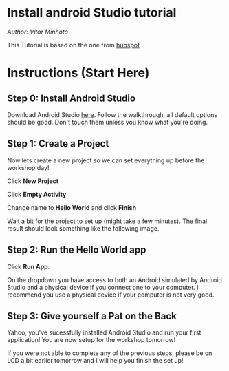 # Install android Studio tutorial
*Author: Vitor Minhoto*

This Tutorial is based on the one from [hubspot](https://product.hubspot.com/blog/git-and-github-tutorial-for-beginners)

# Instructions (Start Here)

## Step 0: Install Android Studio

Download Android Studio [here]([https://git-scm.com/downloads](https://developer.android.com/studio)). Follow the walkthrough, all default options should be good. Don't touch them unless you know what you're doing.

## Step 1: Create a Project
Now lets create a new project so we can set everything up before the workshop day!

Click **New Project**

Click **Empty Activity**

Change name to **Hello World** and click **Finish** 

Wait a bit for the project to set up (might take a few minutes). The final result should look something like the following image.


## Step 2: Run the Hello World app

Click **Run App**. 

On the dropdown you have access to both an Android simulated by Android Studio and a physical device if you connect one to your computer. I recommend you use a physical device if your computer is not very good.

## Step 3: Give yourself a Pat on the Back

Yahoo, you've sucessfully installed Android Studio and run your first application! You are now setup for the workshop tomorrow! 

If you were not able to complete any of the previous steps, please be on LCD a bit earlier tomorrow and I will help you finish the set up!
